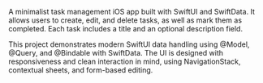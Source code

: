 A minimalist task management iOS app built with SwiftUI and SwiftData.
It allows users to create, edit, and delete tasks, as well as mark them as completed. Each task includes a title and an optional description field.

This project demonstrates modern SwiftUI data handling using @Model, @Query, and @Bindable with SwiftData. The UI is designed with responsiveness and clean interaction in mind, using NavigationStack, contextual sheets, and form-based editing.
